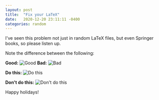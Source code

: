 ```yaml
---
layout: post
title:  "Fix your LaTeX"
date:   2020-12-20 23:11:11 -0400
categories: random
---
```

I've seen this problem not just in random LaTeX files, but even Springer books, so please listen up.

Note the difference between the following:

**Good:**
![Good](https://lh3.googleusercontent.com/-cvBKQtiOlZk/X-AfrYM9YzI/AAAAAAAAHxE/k8iEek4Rd3Aii89ng6jnexOzqDjyMrfswCK8BGAsYHg/s0/2020-12-20.png)
**Bad:**
![Bad](https://lh3.googleusercontent.com/-QxnLhl87hZo/X-AgBrDIGfI/AAAAAAAAHxY/FHq-PHyjrUETkaxDPVu0BVx3A529B7_sACK8BGAsYHg/s0/2020-12-20.png)

**Do this:**
![Do this](https://lh3.googleusercontent.com/-UJlEJoEqabw/X-Af4vjI5JI/AAAAAAAAHxU/LCtH0p5_x_oJmiHMlgArZuj22uCmDABTACK8BGAsYHg/s0/2020-12-20.png)

**Don't do this:**
![Don't do this](https://lh3.googleusercontent.com/-ujyh8DBkdLk/X-Af1sWGXQI/AAAAAAAAHxQ/QzL5sr07Jy8VyF5ekGlTwHOhS9NFiHPWACK8BGAsYHg/s0/2020-12-20.png)


Happy holidays!
